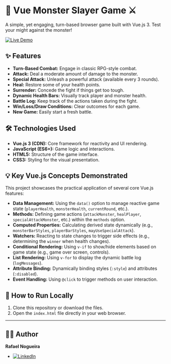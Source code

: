 # 👹 Vue Monster Slayer Game ⚔️

A simple, yet engaging, turn-based browser game built with Vue.js 3. Test your might against the monster!

[![Live Demo](https://img.shields.io/badge/Live_Demo-Play_Now!-brightgreen?style=for-the-badge)](https://rafael-a-g-n.github.io/vue-monster-slayer/)

## ✨ Features

- **Turn-Based Combat:** Engage in classic RPG-style combat.
- **Attack:** Deal a moderate amount of damage to the monster.
- **Special Attack:** Unleash a powerful attack (available every 3 rounds).
- **Heal:** Restore some of your health points.
- **Surrender:** Concede the fight if things get too tough.
- **Dynamic Health Bars:** Visually track player and monster health.
- **Battle Log:** Keep track of the actions taken during the fight.
- **Win/Loss/Draw Conditions:** Clear outcomes for each game.
- **New Game:** Easily start a fresh battle.

## 🛠️ Technologies Used

- **Vue.js 3 (CDN):** Core framework for reactivity and UI rendering.
- **JavaScript (ES6+):** Game logic and interactions.
- **HTML5:** Structure of the game interface.
- **CSS3:** Styling for the visual presentation.

## 💡 Key Vue.js Concepts Demonstrated

This project showcases the practical application of several core Vue.js features:

- **Data Management:** Using the `data()` option to manage reactive game state (`playerHealth`, `monsterHealth`, `currentRound`, etc.).
- **Methods:** Defining game actions (`attackMonster`, `healPlayer`, `specialAttackMonster`, etc.) within the `methods` option.
- **Computed Properties:** Calculating derived state dynamically (e.g., `monsterBarStyles`, `playerBarStyles`, `mayUseSpecialAttack`).
- **Watchers:** Reacting to state changes to trigger side effects (e.g., determining the `winner` when health changes).
- **Conditional Rendering:** Using `v-if` to show/hide elements based on game state (e.g., game over screen, controls).
- **List Rendering:** Using `v-for` to display the dynamic battle log (`logMessages`).
- **Attribute Binding:** Dynamically binding styles (`:style`) and attributes (`:disabled`).
- **Event Handling:** Using `@click` to trigger methods on user interaction.

## 🚀 How to Run Locally

1.  Clone this repository or download the files.
2.  Open the `index.html` file directly in your web browser.

---

## 👨‍💻 Author

**Rafael Nogueira**

- [![LinkedIn](https://img.shields.io/badge/LinkedIn-Rafael_Nogueira-blue?style=flat&logo=linkedin)](https://www.linkedin.com/in/ragn/)
